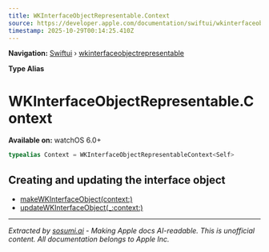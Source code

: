 ```yaml
---
title: WKInterfaceObjectRepresentable.Context
source: https://developer.apple.com/documentation/swiftui/wkinterfaceobjectrepresentable/context
timestamp: 2025-10-29T00:14:25.410Z
---
```


**Navigation:** [Swiftui](/documentation/swiftui) › [wkinterfaceobjectrepresentable](/documentation/swiftui/wkinterfaceobjectrepresentable)

**Type Alias**

# WKInterfaceObjectRepresentable.Context

**Available on:** watchOS 6.0+

```swift
typealias Context = WKInterfaceObjectRepresentableContext<Self>
```

## Creating and updating the interface object

- [makeWKInterfaceObject(context:)](/documentation/swiftui/wkinterfaceobjectrepresentable/makewkinterfaceobject(context:))
- [updateWKInterfaceObject(_:context:)](/documentation/swiftui/wkinterfaceobjectrepresentable/updatewkinterfaceobject(_:context:))

---

*Extracted by [sosumi.ai](https://sosumi.ai) - Making Apple docs AI-readable.*
*This is unofficial content. All documentation belongs to Apple Inc.*
